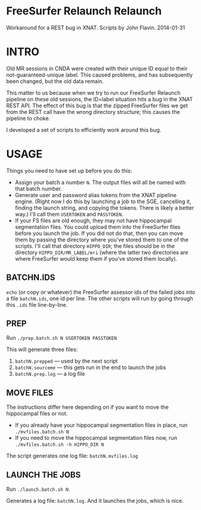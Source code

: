 FreeSurfer Relaunch Relaunch
============================

Workaround for a REST bug in XNAT. Scripts by John Flavin. 2014-01-31

# INTRO
Old MR sessions in CNDA were created with their unique ID equal to their not-guaranteed-unique label. This caused problems, and has subsequently been changed, but the old data remain.

This matter to us because when we try to run our FreeSurfer Relaunch pipeline on these old sessions, the ID=label situation hits a bug in the XNAT REST API. The effect of this bug is that the zipped FreeSurfer files we get from the REST call have the wrong directory structure; this causes the pipeline to choke.

I developed a set of scripts to efficiently work around this bug.

# USAGE
Things you need to have set up before you do this:
* Assign your batch a number `N`. The output files will all be named with that batch number.
* Generate user and password alias tokens from the XNAT pipeline engine. (Right now I do this by launching a job to the SGE, cancelling it, finding the launch string, and copying the tokens. There is likely a better way.) I'll call them `USERTOKEN` and `PASSTOKEN`.
* If your FS files are old enough, they may not have hippocampal segmentation files. You could upload them into the FreeSurfer files before you launch the job. If you did not do that, then you can move them by passing the directory where you've stored them to one of the scripts. I'll call that directory `HIPPO_DIR`; the files should be in the directory `HIPPO_DIR/MR_LABEL/mri` (where the latter two directories are where FreeSurfer would keep them if you've stored them locally).

## BATCHN.IDS
`echo` (or copy or whatever) the FreeSurfer assessor ids of the failed jobs into a file `batchN.ids`, one id per line. The other scripts will run by going through this `.ids` file line-by-line.

## PREP
Run `./prep.batch.sh N USERTOKEN PASSTOKEN`

This will generate three files:
1. `batchN.prepped` — used by the next script
2. `batchN.sourceme` — this gets run in the end to launch the jobs
3. `batchN.prep.log` — a log file

## MOVE FILES
The instructions differ here depending on if you want to move the hippocampal files or not.
* If you already have your hippocampal segmentation files in place, run `./mvfiles.batch.sh N`
* If you need to move the hippocampal segmentation files now, run `./mvfiles.batch.sh -h HIPPO_DIR N`

The script generates one log file: `batchN.mvfiles.log`

## LAUNCH THE JOBS
Run `./launch.batch.sh N`.

Generates a log file: `batchN.log`. And it launches the jobs, which is nice.

